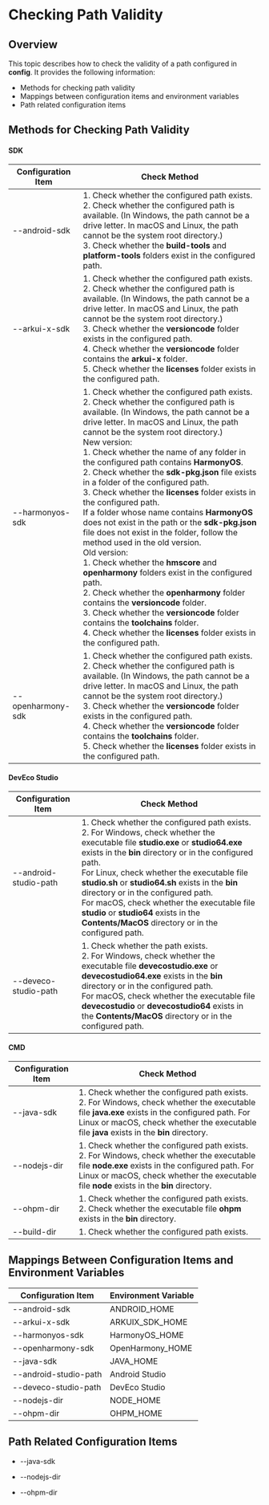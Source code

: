 # Checking Path Validity



## Overview

This topic describes how to check the validity of a path configured in **config**. It provides the following information:

- Methods for checking path validity
- Mappings between configuration items and environment variables
- Path related configuration items

## Methods for Checking Path Validity

####  SDK


| Configuration Item         | Check Method                                                    |
| ----------------- | ------------------------------------------------------------ |
| --android-sdk     | 1. Check whether the configured path exists.<br>2. Check whether the configured path is available. (In Windows, the path cannot be a drive letter. In macOS and Linux, the path cannot be the system root directory.)<br>3. Check whether the **build-tools** and **platform-tools** folders exist in the configured path.|
| --arkui-x-sdk     | 1. Check whether the configured path exists.<br>2. Check whether the configured path is available. (In Windows, the path cannot be a drive letter. In macOS and Linux, the path cannot be the system root directory.)<br>3. Check whether the **versioncode** folder exists in the configured path.<br>4. Check whether the **versioncode** folder contains the **arkui-x** folder.<br>5. Check whether the **licenses** folder exists in the configured path.|
| --harmonyos-sdk   | 1. Check whether the configured path exists.<br>2. Check whether the configured path is available. (In Windows, the path cannot be a drive letter. In macOS and Linux, the path cannot be the system root directory.)<br>New version:<br>1. Check whether the name of any folder in the configured path contains **HarmonyOS**.<br>2. Check whether the **sdk-pkg.json** file exists in a folder of the configured path.<br>3. Check whether the **licenses** folder exists in the configured path.<br>If a folder whose name contains **HarmonyOS** does not exist in the path or the **sdk-pkg.json** file does not exist in the folder, follow the method used in the old version.<br>Old version:<br>1. Check whether the **hmscore** and **openharmony** folders exist in the configured path.<br>2. Check whether the **openharmony** folder contains the **versioncode** folder.<br>3. Check whether the **versioncode** folder contains the **toolchains** folder.<br>4. Check whether the **licenses** folder exists in the configured path.|
| --openharmony-sdk | 1. Check whether the configured path exists.<br>2. Check whether the configured path is available. (In Windows, the path cannot be a drive letter. In macOS and Linux, the path cannot be the system root directory.)<br>3. Check whether the **versioncode** folder exists in the configured path.<br>4. Check whether the **versioncode** folder contains the **toolchains** folder.<br>5. Check whether the **licenses** folder exists in the configured path.|

####  DevEco Studio


| Configuration Item             | Check Method                                                    |
| --------------------- | ------------------------------------------------------------ |
| --android-studio-path | 1. Check whether the configured path exists.<br>2. For Windows, check whether the executable file **studio.exe** or **studio64.exe** exists in the **bin** directory or in the configured path.<br>For Linux, check whether the executable file **studio.sh** or **studio64.sh** exists in the **bin** directory or in the configured path.<br>For macOS, check whether the executable file **studio** or **studio64** exists in the **Contents/MacOS** directory or in the configured path.|
| --deveco-studio-path  | 1. Check whether the path exists.<br>2. For Windows, check whether the executable file **devecostudio.exe** or **devecostudio64.exe** exists in the **bin** directory or in the configured path.<br>For macOS, check whether the executable file **devecostudio** or **devecostudio64** exists in the **Contents/MacOS** directory or in the configured path.|

####  CMD


| Configuration Item    | Check Method                                                    |
| ------------ | ------------------------------------------------------------ |
| --java-sdk   | 1. Check whether the configured path exists.<br>2. For Windows, check whether the executable file **java.exe** exists in the configured path. For Linux or macOS, check whether the executable file **java** exists in the **bin** directory.|
| --nodejs-dir | 1. Check whether the configured path exists.<br>2. For Windows, check whether the executable file **node.exe** exists in the configured path. For Linux or macOS, check whether the executable file **node** exists in the **bin** directory.|
| --ohpm-dir   | 1. Check whether the configured path exists.<br>2. Check whether the executable file **ohpm** exists in the **bin** directory.|
| --build-dir  | 1. Check whether the configured path exists.                                          |

## Mappings Between Configuration Items and Environment Variables

| Configuration Item             | Environment Variable      |
| --------------------- | ---------------- |
| --android-sdk         | ANDROID_HOME     |
| --arkui-x-sdk         | ARKUIX_SDK_HOME  |
| --harmonyos-sdk       | HarmonyOS_HOME   |
| --openharmony-sdk     | OpenHarmony_HOME |
| --java-sdk            | JAVA_HOME        |
| --android-studio-path | Android Studio   |
| --deveco-studio-path  | DevEco Studio    |
| --nodejs-dir          | NODE_HOME        |
| --ohpm-dir            | OHPM_HOME        |

## Path Related Configuration Items

- --java-sdk

- --nodejs-dir

- --ohpm-dir
